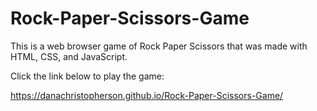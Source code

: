 # Rock-Paper-Scissors-Game
This is a web browser game of Rock Paper Scissors that was made with HTML, CSS, and JavaScript.

Click the link below to play the game:

https://danachristopherson.github.io/Rock-Paper-Scissors-Game/
